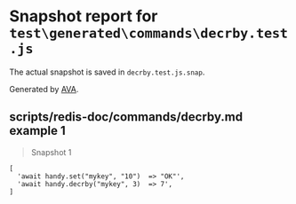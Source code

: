 # Snapshot report for `test\generated\commands\decrby.test.js`

The actual snapshot is saved in `decrby.test.js.snap`.

Generated by [AVA](https://ava.li).

## scripts/redis-doc/commands/decrby.md example 1

> Snapshot 1

    [
      'await handy.set("mykey", "10")  => "OK"',
      'await handy.decrby("mykey", 3)  => 7',
    ]
